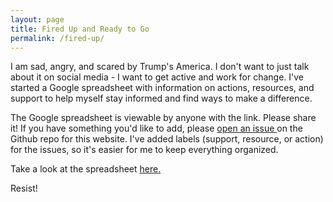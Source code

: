 ```yaml
---
layout: page
title: Fired Up and Ready to Go
permalink: /fired-up/
---
```


<p>I am sad, angry, and scared by Trump's America. I don't want to just talk about it on social media - I want to get active and work for change. I've started a Google spreadsheet with information on actions, resources, and support to help myself stay informed and find ways to make a difference.</p>

<p>The Google spreadsheet is viewable by anyone with the link. Please share it! If you have something you'd like to add, please <a href="https://github.com/angelariggs/angelariggs.github.io/issues">open an issue </a> on the Github repo for this website. I've added labels (support, resource, or action) for the issues, so it's easier for me to keep everything organized.</p>

<p>Take a look at the spreadsheet <a target="_blank" href="https://docs.google.com/spreadsheets/d/1o7jwlFrhIi0XspUPJ7WQwI7vYFC6e3x67GfmhSgD_7o">here.</a></p>

<p>Resist!</p>

